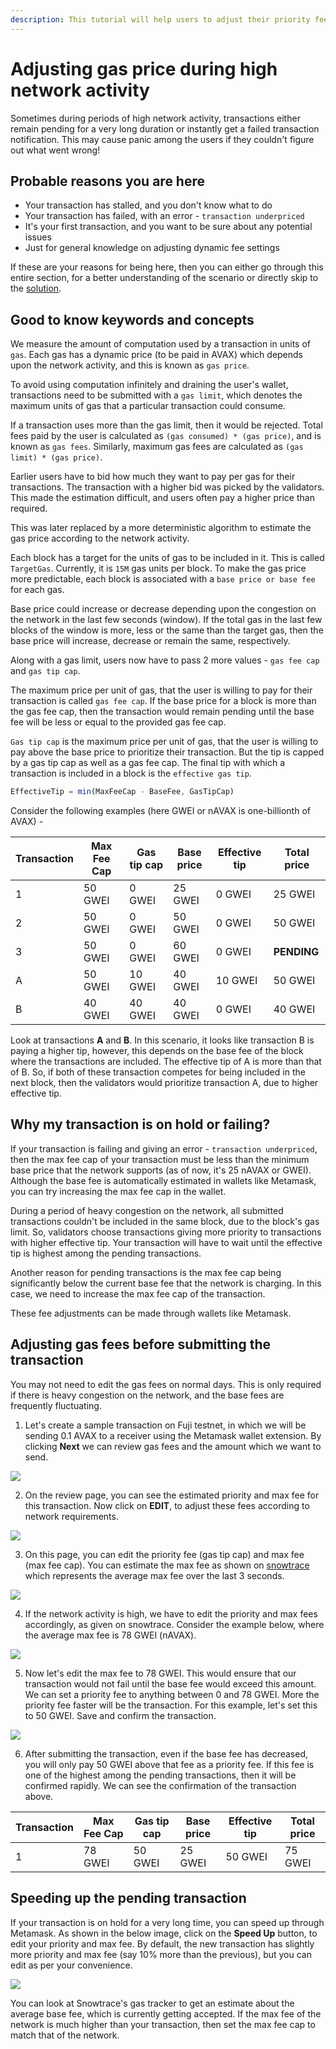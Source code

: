 ```yaml
---
description: This tutorial will help users to adjust their priority fee and max fee cap during high network activity and take the benefits of dynamic fees algorithm.
---
```


# Adjusting gas price during high network activity

Sometimes during periods of high network activity, transactions either remain pending for a very long duration or instantly get a failed transaction notification. This may cause panic among the users if they couldn't figure out what went wrong!

## Probable reasons you are here
* Your transaction has stalled, and you don't know what to do
* Your transaction has failed, with an error - `transaction underpriced`
* It's your first transaction, and you want to be sure about any potential issues
* Just for general knowledge on adjusting dynamic fee settings

If these are your reasons for being here, then you can either go through this entire section, for a better understanding of the scenario or directly skip to the [solution](#Adjusting-gas-fees-before-submitting-the-transaction).

## Good to know keywords and concepts

We measure the amount of computation used by a transaction in units of `gas`. Each gas has a dynamic price (to be paid in AVAX) which depends upon the network activity, and this is known as `gas price`.

To avoid using computation infinitely and draining the user's wallet, transactions need to be submitted with a `gas limit`, which denotes the maximum units of gas that a particular transaction could consume.

If a transaction uses more than the gas limit, then it would be rejected. Total fees paid by the user is calculated as `(gas consumed) * (gas price)`, and is known as `gas fees`. Similarly, maximum gas fees are calculated as `(gas limit) * (gas price)`.

Earlier users have to bid how much they want to pay per gas for their transactions. The transaction with a higher bid was picked by the validators. This made the estimation difficult, and users often pay a higher price than required.

This was later replaced by a more deterministic algorithm to estimate the gas price according to the network activity.

Each block has a target for the units of gas to be included in it. This is called `TargetGas`. Currently, it is `15M` gas units per block. To make the gas price more predictable, each block is associated with a `base price or base fee` for each gas.

Base price could increase or decrease depending upon the congestion on the network in the last few seconds (window). If the total gas in the last few blocks of the window is more, less or the same than the target gas, then the base price will increase, decrease or remain the same, respectively.

Along with a gas limit, users now have to pass 2 more values - `gas fee cap` and `gas tip cap`.

The maximum price per unit of gas, that the user is willing to pay for their transaction is called `gas fee cap`. If the base price for a block is more than the gas fee cap, then the transaction would remain pending until the base fee will be less or equal to the provided gas fee cap.

`Gas tip cap` is the maximum price per unit of gas, that the user is willing to pay above the base price to prioritize their transaction. But the tip is capped by a gas tip cap as well as a gas fee cap. The final tip with which a transaction is included in a block is the `effective gas tip`.

```javascript
EffectiveTip = min(MaxFeeCap - BaseFee, GasTipCap)
```

Consider the following examples (here GWEI or nAVAX is one-billionth of AVAX) -

| Transaction | Max Fee Cap | Gas tip cap | Base price | Effective tip | Total price |
| ----------- | ----------- | ----------- | ---------- | ------------- | ----------- |
| 1           | 50 GWEI     | 0 GWEI      | 25 GWEI    | 0 GWEI        | 25 GWEI     |
| 2           | 50 GWEI     | 0 GWEI      | 50 GWEI    | 0 GWEI        | 50 GWEI     |
| 3           | 50 GWEI     | 0 GWEI      | 60 GWEI    | 0 GWEI        | **PENDING**|
| A           | 50 GWEI     | 10 GWEI     | 40 GWEI    | 10 GWEI       | 50 GWEI     |
| B           | 40 GWEI     | 40 GWEI     | 40 GWEI    | 0 GWEI        | 40 GWEI     |

Look at transactions **A** and **B**. In this scenario, it looks like transaction B is paying a higher tip, however, this depends on the base fee of the block where the transactions are included. The effective tip of A is more than that of B. So, if both of these transaction competes for being included in the next block, then the validators would prioritize transaction A, due to higher effective tip.


## Why my transaction is on hold or failing?

If your transaction is failing and giving an error - `transaction underpriced`, then the max fee cap of your transaction must be less than the minimum base price that the network supports (as of now, it's 25 nAVAX or GWEI). Although the base fee is automatically estimated in wallets like Metamask, you can try increasing the max fee cap in the wallet.

During a period of heavy congestion on the network, all submitted transactions couldn't be included in the same block, due to the block's gas limit. So, validators choose transactions giving more priority to transactions with higher effective tip. Your transaction will have to wait until the effective tip is highest among the pending transactions.

Another reason for pending transactions is the max fee cap being significantly below the current base fee that the network is charging. In this case, we need to increase the max fee cap of the transaction.

These fee adjustments can be made through wallets like Metamask.

## Adjusting gas fees before submitting the transaction

You may not need to edit the gas fees on normal days. This is only required if there is heavy congestion on the network, and the base fees are frequently fluctuating.

1. Let's create a sample transaction on Fuji testnet, in which we will be sending 0.1 AVAX to a receiver using the Metamask wallet extension. By clicking **Next** we can review gas fees and the amount which we want to send.

![](/img/dynamic-fees-adjustment-1.png)


2. On the review page, you can see the estimated priority and max fee for this transaction. Now click on **EDIT**, to adjust these fees according to network requirements.

![](/img/dynamic-fees-adjustment-2.png)


3. On this page, you can edit the priority fee (gas tip cap) and max fee (max fee cap). You can estimate the max fee as shown on [snowtrace](https://snowtrace.io/gastracker) which represents the average max fee over the last 3 seconds.

![](/img/dynamic-fees-adjustment-3.png)

4. If the network activity is high, we have to edit the priority and max fees accordingly, as given on snowtrace. Consider the example below, where the average max fee is 78 GWEI (nAVAX).

![](/img/dynamic-fees-adjustment-4.png)

5. Now let's edit the max fee to 78 GWEI. This would ensure that our transaction would not fail until the base fee would exceed this amount. We can set a priority fee to anything between 0 and 78 GWEI. More the priority fee faster will be the transaction. For this example, let's set this to 50 GWEI. Save and confirm the transaction.

![](/img/dynamic-fees-adjustment-5.png)

6. After submitting the transaction, even if the base fee has decreased, you will only pay 50 GWEI above that fee as a priority fee. If this fee is one of the highest among the pending transactions, then it will be confirmed rapidly. We can see the confirmation of the transaction above.

| Transaction | Max Fee Cap | Gas tip cap | Base price | Effective tip | Total price |
| ----------- | ----------- | ----------- | ---------- | ------------- | ----------- |
| 1           | 78 GWEI     | 50 GWEI     | 25 GWEI    | 50 GWEI       | 75 GWEI     |


## Speeding up the pending transaction

If your transaction is on hold for a very long time, you can speed up through Metamask. As shown in the below image, click on the **Speed Up** button, to edit your priority and max fee. By default, the new transaction has slightly more priority and max fee (say 10% more than the previous), but you can edit as per your convenience.

![](/img/dynamic-fees-adjustment-6.png)

You can look at Snowtrace's gas tracker to get an estimate about the average base fee, which is currently getting accepted. If the max fee of the network is much higher than your transaction, then set the max fee cap to match that of the network.
